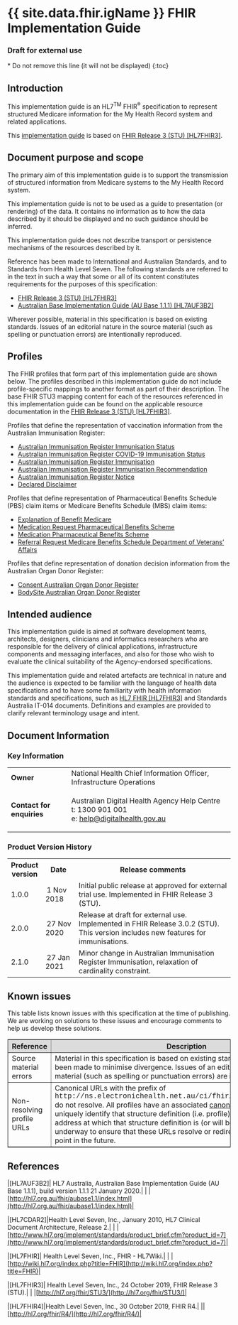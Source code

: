 # {{ site.data.fhir.igName }} FHIR Implementation Guide
<h3>Draft for external use</h3>
<!-- TOC  the css styling for this is \pages\assets\css\project.css under 'markdown-toc'-->
* Do not remove this line (it will not be displayed)
{:toc}
<!-- end TOC -->

## Introduction

This implementation guide is an HL7<sup>TM</sup> FHIR<sup>&reg;</sup> specification to represent structured Medicare information for the My Health Record system and related applications.

This [implementation guide](http://hl7.org/fhir/STU3/implementationguide.html#scope) is based on [FHIR Release 3 (STU) [HL7FHIR3]](#HL7FHIR3).

## Document purpose and scope
The primary aim of this implementation guide is to support the transmission of structured information from Medicare systems to the My Health Record system.

This implementation guide is not to be used as a guide to presentation (or rendering) of the data. It contains no information as to how the data described by it should be displayed and no such guidance should be inferred.

This implementation guide does not describe transport or persistence mechanisms of the resources described by it.

Reference has been made to International and Australian Standards, and to Standards from Health Level Seven. The following standards are referred to in the text in such a way that some or all of its content constitutes requirements for the purposes of this specification:
* [FHIR Release 3 (STU) [HL7FHIR3]](#HL7FHIR3)
* [Australian Base Implementation Guide (AU Base 1.1.1) [HL7AUF3B2]](#HL7AUF3B2)

Wherever possible, material in this specification is based on existing standards. Issues of an editorial nature in the source material (such as spelling or punctuation errors) are intentionally reproduced.


## Profiles
The FHIR profiles that form part of this implementation guide are shown below. The profiles described in this implementation guide do not include profile-specific mappings to another format as part of their description. The base FHIR STU3 mapping content for each of the resources referenced in this implementation guide can be found on the applicable resource documentation in the [FHIR Release 3 (STU) [HL7FHIR3]](#HL7FHIR3).

Profiles that define the representation of vaccination information from the Australian Immunisation Register:
* [Australian Immunisation Register Immunisation Status](StructureDefinition-observation-airimmstatus-1.html)
* [Australian Immunisation Register COVID-19 Immunisation Status](StructureDefinition-observation-aircovid19immstatus-1.html)
* [Australian Immunisation Register Immunisation](StructureDefinition-immunization-air.html)
* [Australian Immunisation Register Immunisation Recommendation](StructureDefinition-immunizationrecommendation-air-1.html)
* [Australian Immunisation Register Notice](StructureDefinition-flag-air-1.html)
* [Declared Disclaimer](StructureDefinition-basic-decldiscl-1.html)

Profiles that define representation of Pharmaceutical Benefits Schedule (PBS) claim items or Medicare Benefits Schedule (MBS) claim items:
* [Explanation of Benefit Medicare](StructureDefinition-explanationofbenefit-medicare.html)
* [Medication Request Pharmaceutical Benefits Scheme](StructureDefinition-medicationrequest-pbs.html)
* [Medication Pharmaceutical Benefits Scheme](StructureDefinition-medication-pbs.html)
* [Referral Request Medicare Benefits Schedule Department of Veterans’ Affairs](StructureDefinition-referralrequest-mbsdva.html)

Profiles that define representation of donation decision information from the Australian Organ Donor Register:
* [Consent Australian Organ Donor Register](StructureDefinition-consent-aodr.html)
* [BodySite Australian Organ Donor Register](StructureDefinition-bodysite-aodr.html)


## Intended audience
This implementation guide is aimed at software development teams, architects, designers, clinicians and informatics researchers who are responsible for the delivery of clinical applications, infrastructure components and messaging interfaces, and also for those who wish to evaluate the clinical suitability of the Agency-endorsed specifications.

This implementation guide and related artefacts are technical in nature and the audience is expected to be familiar with the language of health data specifications and to have some familiarity with health information standards and specifications, such as [HL7 FHIR [HL7FHIR3]](#HL7FHIR3) and Standards Australia IT-014 documents. Definitions and examples are provided to clarify relevant terminology usage and intent.

## Document Information

### Key Information

<table class="list" width="100%" cellspacing="6">
    <tbody>
        <tr>
            <td><b>Owner</b></td>
            <td>National Health Chief Information Officer, Infrastructure Operations</td>
        </tr>
        <tr>
            <td><b>Contact for enquiries</b></td>
            <td>
                <p>Australian Digital Health Agency Help Centre <br />
                t:   1300 901 001<br />
                e:  <a href ="mailto:help@digitalhealth.gov.au">help@digitalhealth.gov.au</a></p>    
            </td>
        </tr>
    </tbody>
</table> 

### Product Version History
<table class="list" width="100%" cellspacing="6">
	<col style="width:15%"/>
	<col style="width:15%"/>
	<col style="width:70%"/>
    <tbody>
        <tr>
            <th>Product version</th>
            <th>Date</th>
            <th>Release comments</th>
        </tr>
        <tr>
            <td>1.0.0</td>
            <td><span style="padding-left: 3px; padding-right: 3px">1 Nov 2018</span></td>
            <td>Initial public release at approved for external trial use. Implemented in FHIR Release 3 (STU).</td>
        </tr>
        <tr>
            <td>2.0.0</td>
            <td><span style="padding-left: 3px; padding-right: 3px">27 Nov 2020</span></td>
            <td>Release at draft for external use. Implemented in FHIR Release 3.0.2 (STU).<br/>This version includes new features for immunisations. </td>
        </tr>
        <tr>
            <td>2.1.0</td>
            <td><span style="padding-left: 3px; padding-right: 3px">27 Jan 2021</span></td>
            <td>Minor change in Australian Immunisation Register Immunisation, relaxation of cardinality constraint.</td>
        </tr>
      </tbody>
</table> 

## Known issues
This table lists known issues with this specification at the time of publishing. We are working on solutions to these issues and encourage comments to help us develop these solutions.

<table border="1" cellpadding="1" valign="middle">
<tbody>
  <tr bgcolor="#DCDCDC">
    <th>Reference</th>
    <th>Description</th>
  </tr>
  <tr>
    <td>Source material errors</td>
    <td>Material in this specification is based on existing standards and all efforts have been made to minimise divergence. Issues of an editorial nature in the source material (such as spelling or punctuation errors) are intentionally reproduced.</td>
  </tr>
  <tr>
    <td>Non-resolving profile URLs</td>
    <td>Canonical URLs with the prefix of <span style="font-family:courier;">http://ns.electronichealth.net.au/ci/fhir/StructureDefinition/</span> do not resolve. All profiles have an associated <a href="http://hl7.org/fhir/STU3/structuredefinition-definitions.html#StructureDefinition.url">canonical URL</a> that is used to uniquely identify that structure definition (i.e. profile) and is expected to be an address at which that structure definition is (or will be) published. Work is underway to ensure that these URLs resolve or redirect to a meaningful end point in the future.</td>
  </tr>
 </tbody>
</table> 

## References

|[<a name="HL7AUF3B2">HL7AUF3B2</a>]| HL7 Australia, Australian Base Implementation Guide (AU Base 1.1.1), build version 1.1.1 21 January 2020.|
| |[http://hl7.org.au/fhir/aubase1.1/index.html](http://hl7.org.au/fhir/aubase1.1/index.html)|

|[<a name="HL7CDAR2">HL7CDAR2</a>]|Health Level Seven, Inc., January 2010, HL7 Clinical Document Architecture, Release 2.|
| |[http://www.hl7.org/implement/standards/product_brief.cfm?product_id=7](http://www.hl7.org/implement/standards/product_brief.cfm?product_id=7)|

|[<a name="HL7FHIR">HL7FHIR</a>]| Health Level Seven, Inc., FHIR - HL7Wiki.|
| |[http://wiki.hl7.org/index.php?title=FHIR](http://wiki.hl7.org/index.php?title=FHIR)|

|[<a name="HL7FHIR3">HL7FHIR3</a>]| Health Level Seven, Inc., 24 October 2019, FHIR Release 3 (STU).|
| |[http://hl7.org/fhir/STU3/](http://hl7.org/fhir/STU3/)|

|[<a name="HL7FHIR4">HL7FHIR4</a>]|Health Level Seven, Inc., 30 October 2019, FHIR R4.|
||[http://hl7.org/fhir/R4/](http://hl7.org/fhir/R4/)|








